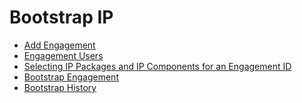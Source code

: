 # Bootstrap IP
- [Add Engagement](/Using-Chrysalis/Bootstrap-IP--(Bootstrap-Portal)/Add-Engagement.html)
- [Engagement Users](/Using-Chrysalis/Bootstrap-IP--(Bootstrap-Portal)/Engagement-Users.html)
- [Selecting IP Packages and IP Components for an Engagement ID](/Using-Chrysalis/Bootstrap-IP--(Bootstrap-Portal)/Selecting-IP-Packages-and-IP-Components-for-an-Engagement-ID.html)
- [Bootstrap Engagement](/Using-Chrysalis/Bootstrap-IP--(Bootstrap-Portal)/Bootstrap-Engagement.html)
- [Bootstrap History](/Using-Chrysalis/Bootstrap-IP--(Bootstrap-Portal)/Bootstrap-History.html)